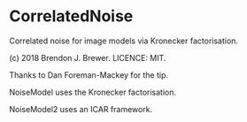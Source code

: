 CorrelatedNoise
===============

Correlated noise for image models via Kronecker factorisation.

(c) 2018 Brendon J. Brewer. LICENCE: MIT.

Thanks to Dan Foreman-Mackey for the tip.

NoiseModel uses the Kronecker factorisation.

NoiseModel2 uses an ICAR framework.


